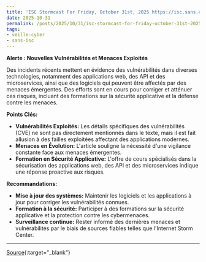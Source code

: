 ```yaml
---
title: 'ISC Stormcast For Friday, October 31st, 2025 https://isc.sans.edu/podcastdetail/9680, (Fri, Oct 31st)'
date: 2025-10-31
permalink: /posts/2025/10/31/isc-stormcast-for-friday-october-31st-2025-httpsiscsansedupodcastdetail9680-fri-oct-31st/
tags:
- veille-cyber
- sans-isc
---
```

**Alerte : Nouvelles Vulnérabilités et Menaces Exploités**

Des incidents récents mettent en évidence des vulnérabilités dans diverses technologies, notamment des applications web, des API et des microservices, ainsi que des logiciels qui peuvent être affectés par des menaces émergentes. Des efforts sont en cours pour corriger et atténuer ces risques, incluant des formations sur la sécurité applicative et la défense contre les menaces.

**Points Clés:**

*   **Vulnérabilités Exploités:** Les détails spécifiques des vulnérabilités (CVE) ne sont pas directement mentionnés dans le texte, mais il est fait allusion à des failles exploitées affectant des applications modernes.
*   **Menaces en Évolution:** L'article souligne la nécessité d'une vigilance constante face aux menaces émergentes.
*   **Formation en Sécurité Applicative:** L'offre de cours spécialisés dans la sécurisation des applications web, des API et des microservices indique une réponse proactive aux risques.

**Recommandations:**

*   **Mise à jour des systèmes:** Maintenir les logiciels et les applications à jour pour corriger les vulnérabilités connues.
*   **Formation à la sécurité:** Participer à des formations sur la sécurité applicative et la protection contre les cybermenaces.
*   **Surveillance continue:** Rester informé des dernières menaces et vulnérabilités par le biais de sources fiables telles que l'Internet Storm Center.

---
[Source](https://isc.sans.edu/diary/rss/32438){:target="_blank"}
